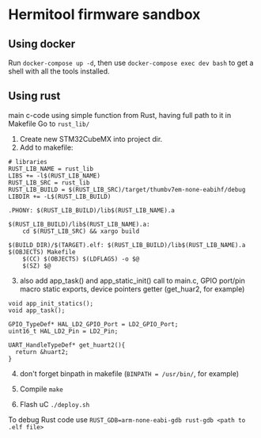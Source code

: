 # Hermitool firmware sandbox

## Using docker
Run `docker-compose up -d`, then use `docker-compose exec dev bash` to get a shell with all the tools installed.

## Using rust
main c-code using simple function from Rust, having full path to it in Makefile
Go to `rust_lib/`

1. Create new STM32CubeMX into project dir.
2. Add to makefile:

```
# libraries
RUST_LIB_NAME = rust_lib
LIBS += -l$(RUST_LIB_NAME) 
RUST_LIB_SRC = rust_lib
RUST_LIB_BUILD = $(RUST_LIB_SRC)/target/thumbv7em-none-eabihf/debug
LIBDIR += -L$(RUST_LIB_BUILD)

.PHONY: $(RUST_LIB_BUILD)/lib$(RUST_LIB_NAME).a

$(RUST_LIB_BUILD)/lib$(RUST_LIB_NAME).a:
	cd $(RUST_LIB_SRC) && xargo build
	
$(BUILD_DIR)/$(TARGET).elf: $(RUST_LIB_BUILD)/lib$(RUST_LIB_NAME).a $(OBJECTS) Makefile
	$(CC) $(OBJECTS) $(LDFLAGS) -o $@
	$(SZ) $@
```
3. also add app_task() and app_static_init() call to main.c, GPIO port/pin macro static exports, device pointers getter (get_huar2, for example)
```
void app_init_statics();
void app_task();
```
```
GPIO_TypeDef* HAL_LD2_GPIO_Port = LD2_GPIO_Port;
uint16_t HAL_LD2_Pin = LD2_Pin;
```
```
UART_HandleTypeDef* get_huart2(){
  return &huart2;
}
```

4. don't forget binpath in makefile (`BINPATH = /usr/bin/`, for example)

5. Compile
`make`

6. Flash uС
`./deploy.sh`

To debug Rust code use 
`RUST_GDB=arm-none-eabi-gdb rust-gdb <path to .elf file>`
